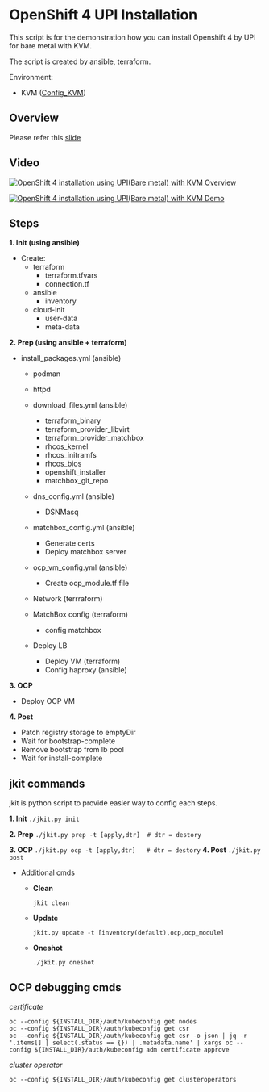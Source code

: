# OpenShift 4 UPI Installation 

This script is for the demonstration how you can install Openshift 4 by UPI for bare metal with KVM. 

The script is created by ansible, terraform.

Environment:
- KVM ([Config_KVM](../Config_KVM/README.md))

## Overview

Please refer this [slide](https://www.slideshare.net/jooholee81/openshift4-installation-by-upi-on-kvm)

## Video
[![OpenShift 4 installation using UPI(Bare metal) with KVM Overview ](http://img.youtube.com/vi/qMyyZpoJ6o4/0.jpg)](https://www.youtube.com/watch?v=qMyyZpoJ6o4)

[![OpenShift 4 installation using UPI(Bare metal) with KVM Demo ](http://img.youtube.com/vi/UySkD8iWoSU/0.jpg)](https://www.youtube.com/watch?v=UySkD8iWoSU)

## Steps
**1. Init  (using ansible)**
   - Create:
     -  terraform
        - terraform.tfvars 
        - connection.tf
     - ansible
        - inventory
     - cloud-init
        - user-data
        - meta-data

**2. Prep (using ansible + terraform)**
- install_packages.yml (ansible)
    - podman
    - httpd
    - download_files.yml (ansible)
      - terraform_binary 
      - terraform_provider_libvirt
      - terraform_provider_matchbox
      - rhcos_kernel
      - rhcos_initramfs
      - rhcos_bios
      - openshift_installer
      - matchbox_git_repo
 
    - dns_config.yml (ansible)
      - DSNMasq

    - matchbox_config.yml (ansible)
      - Generate certs
      - Deploy matchbox server
  
    - ocp_vm_config.yml (ansible)
      - Create ocp_module.tf file

    - Network (terrraform)
  
    - MatchBox config (terraform)
        - config matchbox
  
    - Deploy LB 
      - Deploy VM (terraform)
      - Config haproxy (ansible)  

**3. OCP**
- Deploy OCP VM

**4. Post**
- Patch registry storage to emptyDir
- Wait for bootstrap-complete
- Remove bootstrap from lb pool
- Wait for install-complete
  


## jkit commands

jkit is python script to provide easier way to config each steps.

**1. Init**
    ```
    ./jkit.py init
    ```

**2. Prep**
    ```
   ./jkit.py prep -t [apply,dtr]  # dtr = destory
    ```

**3. OCP**
    ```
    ./jkit.py ocp -t [apply,dtr]   # dtr = destory
    ```
**4. Post**
    ```
    ./jkit.py post
    ```

- Additional cmds
    - **Clean**
        ```
        jkit clean
        ```

    - **Update**
        ```
        jkit.py update -t [inventory(default),ocp,ocp_module]
        ```
  
    - **Oneshot**
        ```
        ./jkit.py oneshot
        ```
     

## OCP debugging cmds

*certificate* 
```
oc --config ${INSTALL_DIR}/auth/kubeconfig get nodes
oc --config ${INSTALL_DIR}/auth/kubeconfig get csr
oc --config ${INSTALL_DIR}/auth/kubeconfig get csr -o json | jq -r '.items[] | select(.status == {}) | .metadata.name' | xargs oc --config ${INSTALL_DIR}/auth/kubeconfig adm certificate approve
```

*cluster operator*
```
oc --config ${INSTALL_DIR}/auth/kubeconfig get clusteroperators
```
